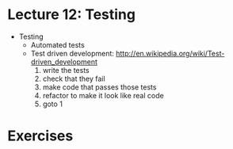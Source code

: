 # Lecture 12: Testing

- Testing
    - Automated tests
    - Test driven development: http://en.wikipedia.org/wiki/Test-driven_development
        1. write the tests
        2. check that they fail
        3. make code that passes those tests
        4. refactor to make it look like real code
        5. goto 1


# Exercises
